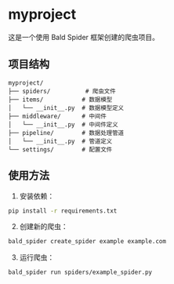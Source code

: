 # myproject

这是一个使用 Bald Spider 框架创建的爬虫项目。

## 项目结构

```
myproject/
├── spiders/          # 爬虫文件
├── items/           # 数据模型
│   └── __init__.py  # 数据模型定义
├── middleware/      # 中间件
│   └── __init__.py  # 中间件定义
├── pipeline/        # 数据处理管道
│   └── __init__.py  # 管道定义
└── settings/        # 配置文件
```

## 使用方法

1. 安装依赖：
```bash
pip install -r requirements.txt
```

2. 创建新的爬虫：
```bash
bald_spider create_spider example example.com
```

3. 运行爬虫：
```bash
bald_spider run spiders/example_spider.py
```
